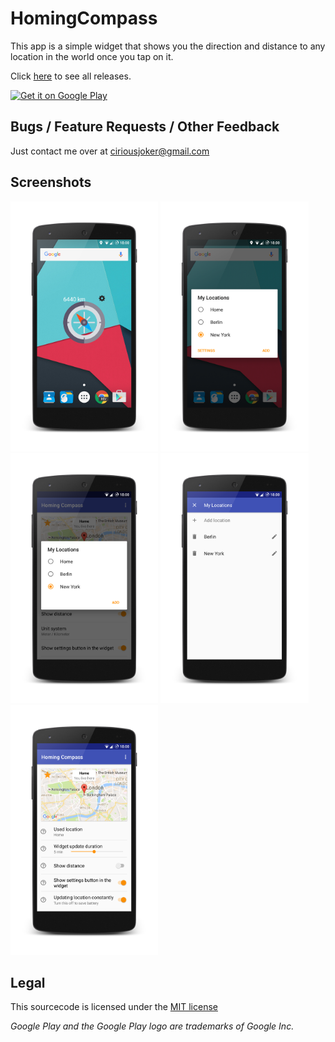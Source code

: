 # HomingCompass

This app is a simple widget that shows you the direction and distance to any location in the world once you tap on it.

Click [here](https://github.com/CiriousJoker/HomingCompass/releases) to see all releases.

<a href='https://play.google.com/store/apps/details?id=com.ciriousjoker.homingcompass&utm_source=global_co&utm_medium=prtnr&utm_content=Mar2515&utm_campaign=PartBadge&pcampaignid=MKT-Other-global-all-co-prtnr-py-PartBadge-Mar2515-1'><img alt='Get it on Google Play' src='https://play.google.com/intl/en_us/badges/images/generic/en_badge_web_generic.png' height="60px"/></a>

## Bugs / Feature Requests / Other Feedback
Just contact me over at ciriousjoker@gmail.com

## Screenshots

<img src="screenshots/0.png" height="400px"/>
<img src="screenshots/1.png" height="400px"/>
<img src="screenshots/2.png" height="400px"/>
<img src="screenshots/3.png" height="400px"/>
<img src="screenshots/4.png" height="400px"/>


## Legal

This sourcecode is licensed under the [MIT license](LICENSE)

*Google Play and the Google Play logo are trademarks of Google Inc.*
